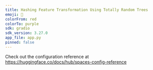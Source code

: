 ```yaml
---
title: Hashing Feature Transformation Using Totally Random Trees
emoji: 🚀
colorFrom: red
colorTo: purple
sdk: gradio
sdk_version: 3.27.0
app_file: app.py
pinned: false
---
```


Check out the configuration reference at https://huggingface.co/docs/hub/spaces-config-reference
